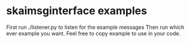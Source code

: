 # skaimsginterface examples

First run ./listener.py to listen for the example messages
Then run which ever example you want. Feel free to copy example to use in your code.

